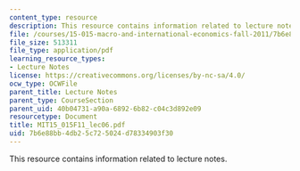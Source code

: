 ```yaml
---
content_type: resource
description: This resource contains information related to lecture notes.
file: /courses/15-015-macro-and-international-economics-fall-2011/7b6e88bb4db25c725024d78334903f30_MIT15_015F11_lec06.pdf
file_size: 513311
file_type: application/pdf
learning_resource_types:
- Lecture Notes
license: https://creativecommons.org/licenses/by-nc-sa/4.0/
ocw_type: OCWFile
parent_title: Lecture Notes
parent_type: CourseSection
parent_uid: 40b04731-a90a-6892-6b82-c04c3d892e09
resourcetype: Document
title: MIT15_015F11_lec06.pdf
uid: 7b6e88bb-4db2-5c72-5024-d78334903f30
---
```

This resource contains information related to lecture notes.